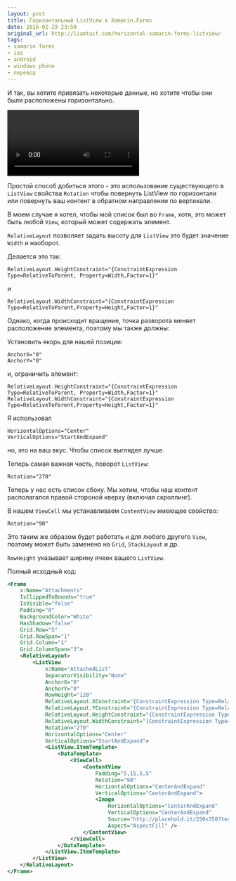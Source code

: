 ```yaml
---
layout: post
title: Горизонтальный ListView в Xamarin.Forms
date: 2016-02-29 23:50
original_url: http://liamtait.com/horizontal-xamarin-forms-listview/
tags:
- xamarin forms
- ios
- android
- windows phone
- перевод
---
```


И так, вы хотите привязать некоторые данные, но хотите чтобы они были расположены горизонтально.

<video autoplay loop><source id="webmSource" src="https://zippy.gfycat.com/DefiantOffensiveDodo.webm" type="video/webm"><source id="mp4Source" src="https://zippy.gfycat.com/DefiantOffensiveDodo.mp4" type="video/mp4">
    Sorry, your browser doesn't support HTML5 video.
</video>

Простой способ добиться этого - это использование существующего в `ListView` свойства `Rotation` чтобы повернуть ListView по горизонтали или повернуть ваш контент в обратном направлении по вертикали.

В моем случае я хотел, чтобы мой список был во `Frame`, хотя, это может быть любой `View`, который может содержать элемент.

`RelativeLayout` позволяет задать высоту для `ListView` это будет значение `Width` и наоборот.

Делается это так:

```
RelativeLayout.HeightConstraint="{ConstraintExpression Type=RelativeToParent, Property=Width,Factor=1}"
```

и

```
RelativeLayout.WidthConstraint="{ConstraintExpression Type=RelativeToParent,Property=Height,Factor=1}"
```

Однако, когда происходит вращение, точка разворота меняет расположение элемента, поэтому мы также должны:

Установить якорь для нашей позиции:

```
AnchorX="0"
AnchorY="0"
```

и, ограничить элемент:

```
RelativeLayout.HeightConstraint="{ConstraintExpression Type=RelativeToParent, Property=Width,Factor=1}"
RelativeLayout.WidthConstraint="{ConstraintExpression Type=RelativeToParent,Property=Height,Factor=1}"
```

Я использовал

```
HorizontalOptions="Center"
VerticalOptions="StartAndExpand"
```

но, это на ваш вкус. Чтобы список выглядел лучше.

Теперь самая важная часть, поворот `ListView`:

```
Rotation="270"
```

Теперь у нас есть список cбоку. Мы хотим, чтобы наш контент располагался правой стороной кверху (включая скроллинг).

В нашем `ViewCell` мы устанавливаем `ContentView` имеющее свойство:

```
Rotation="90"
```

Это таким же образом будет работать и для любого другого `View`, поэтому может быть заменено на `Grid`, `StackLayout` и др.

`RowHeight` указывает ширину ячеек вашего `ListView`.

Полный исходный код:

```xml
<Frame
	x:Name="Attachments"
	IsClippedToBounds="true"
	IsVisible="false"
	Padding="0"
	BackgroundColor="White"
	HasShadow="false"
	Grid.Row="5"
	Grid.RowSpan="1"
	Grid.Column="1"
	Grid.ColumnSpan="3">
	<RelativeLayout>
		<ListView
			x:Name="AttachedList"
			SeparatorVisibility="None"
			AnchorX="0"
			AnchorY="0"
			RowHeight="120"
			RelativeLayout.XConstraint="{ConstraintExpression Type=RelativeToParent, Property=Width,Factor=0}"
			RelativeLayout.YConstraint="{ConstraintExpression Type=RelativeToParent, Property=Height,Factor=1}"
			RelativeLayout.HeightConstraint="{ConstraintExpression Type=RelativeToParent, Property=Width,Factor=1}"
			RelativeLayout.WidthConstraint="{ConstraintExpression Type=RelativeToParent,Property=Height,Factor=1}"
			Rotation="270"
			HorizontalOptions="Center"
			VerticalOptions="StartAndExpand">
			<ListView.ItemTemplate>
				<DataTemplate>
					<ViewCell>
						<ContentView
							Padding="5,15,5,5"
							Rotation="90"
							HorizontalOptions="CenterAndExpand"
							VerticalOptions="CenterAndExpand">
							<Image
								HorizontalOptions="CenterAndExpand"
								VerticalOptions="CenterAndExpand"
								Source="http://placehold.it/250x350?text=PlaceholderPic"
								Aspect="AspectFill" />
						</ContentView>
					</ViewCell>
				</DataTemplate>
			</ListView.ItemTemplate>
		</ListView>
	</RelativeLayout>
</Frame>
```
